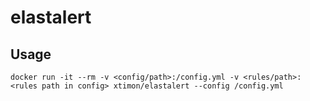# elastalert

## Usage

```
docker run -it --rm -v <config/path>:/config.yml -v <rules/path>:<rules path in config> xtimon/elastalert --config /config.yml
```
